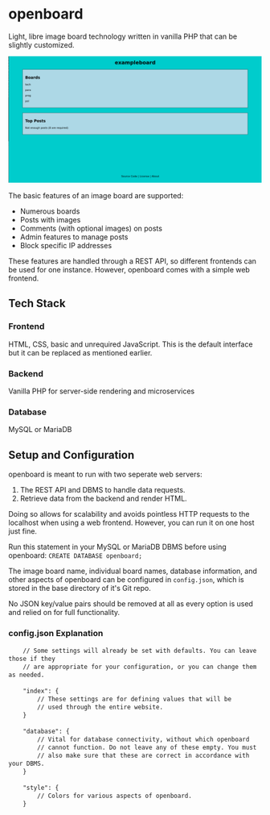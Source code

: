 # openboard

Light, libre image board technology written in vanilla PHP that can be slightly customized.

![Board screenshot](example.png)

The basic features of an image board are supported:

* Numerous boards
* Posts with images
* Comments (with optional images) on posts
* Admin features to manage posts
* Block specific IP addresses

These features are handled through a REST API, so different frontends can be used for
one instance. However, openboard comes with a simple web frontend.

## Tech Stack

### Frontend

HTML, CSS, basic and unrequired JavaScript. This is the default interface but it can be
replaced as mentioned earlier.

### Backend

Vanilla PHP for server-side rendering and microservices

### Database

MySQL or MariaDB

## Setup and Configuration

openboard is meant to run with two seperate web servers:

1. The REST API and DBMS to handle data requests.
2. Retrieve data from the backend and render HTML.

Doing so allows for scalability and avoids pointless HTTP requests to the localhost when
using a web frontend. However, you can run it on one host just fine.

Run this statement in your MySQL or MariaDB DBMS before using openboard:
`CREATE DATABASE openboard;`

The image board name, individual board names, database information, and other aspects of
openboard can be configured in `config.json`, which is stored in the base directory of it's
Git repo.

No JSON key/value pairs should be removed at all as every option is used and relied on
for full functionality.

### config.json Explanation 

```
	// Some settings will already be set with defaults. You can leave those if they
	// are appropriate for your configuration, or you can change them as needed.

	"index": {
		// These settings are for defining values that will be
		// used through the entire website.
	}

	"database": {
		// Vital for database connectivity, without which openboard
		// cannot function. Do not leave any of these empty. You must
		// also make sure that these are correct in accordance with your DBMS.
	}

	"style": {
		// Colors for various aspects of openboard.
	}
```
